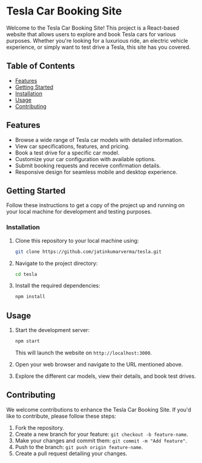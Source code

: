 # Tesla Car Booking Site

Welcome to the Tesla Car Booking Site! This project is a React-based website that allows users to explore and book Tesla cars for various purposes. Whether you're looking for a luxurious ride, an electric vehicle experience, or simply want to test drive a Tesla, this site has you covered.

## Table of Contents

- [Features](#features)
- [Getting Started](#getting-started)
- [Installation](#installation)
- [Usage](#usage)
- [Contributing](#contributing)

## Features

- Browse a wide range of Tesla car models with detailed information.
- View car specifications, features, and pricing.
- Book a test drive for a specific car model.
- Customize your car configuration with available options.
- Submit booking requests and receive confirmation details.
- Responsive design for seamless mobile and desktop experience.

## Getting Started

Follow these instructions to get a copy of the project up and running on your local machine for development and testing purposes.

### Installation

1. Clone this repository to your local machine using:

   ```bash
   git clone https://github.com/jatinkumarverma/tesla.git
   ```

2. Navigate to the project directory:

   ```bash
   cd tesla
   ```

3. Install the required dependencies:

   ```bash
   npm install
   ```

## Usage

1. Start the development server:

   ```bash
   npm start
   ```

   This will launch the website on `http://localhost:3000`.

2. Open your web browser and navigate to the URL mentioned above.

3. Explore the different car models, view their details, and book test drives.

## Contributing

We welcome contributions to enhance the Tesla Car Booking Site. If you'd like to contribute, please follow these steps:

1. Fork the repository.
2. Create a new branch for your feature: `git checkout -b feature-name`.
3. Make your changes and commit them: `git commit -m "Add feature"`.
4. Push to the branch: `git push origin feature-name`.
5. Create a pull request detailing your changes.
